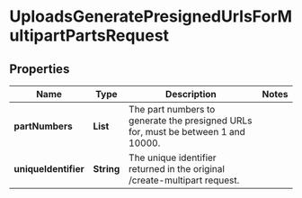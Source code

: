 

# UploadsGeneratePresignedUrlsForMultipartPartsRequest


## Properties

| Name | Type | Description | Notes |
|------------ | ------------- | ------------- | -------------|
|**partNumbers** | **List** | The part numbers to generate the presigned URLs for, must be between 1 and 10000. |  |
|**uniqueIdentifier** | **String** | The unique identifier returned in the original /create-multipart request. |  |



